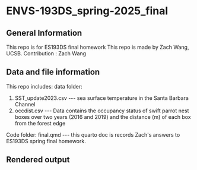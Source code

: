 # ENVS-193DS_spring-2025_final

## General Information

This repo is for ES193DS final homework This repo is made by Zach Wang, UCSB. Contribution : Zach Wang

## Data and file information

This repo includes: 
data folder:
1. SST_update2023.csv --- sea surface temperature in the Santa Barbara Channel
2. occdist.csv --- Data contains the occupancy status of swift parrot nest boxes over two years (2016 and 2019) and the distance (m) of each box from the forest edge

Code folder:
final.qmd --- this quarto doc is records Zach's answers to ES193DS spring final homework.
        
## Rendered output
